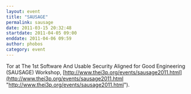 ```yaml
---
layout: event
title: "SAUSAGE"
permalink: sausage
date: 2011-03-15 20:32:48
startdate: 2011-04-05 09:00
enddate: 2011-04-06 09:59
author: phobos
category: event
---
```


Tor at The 1st Software And Usable Security Aligned for Good Engineering (SAUSAGE) Workshop, [http://www.thei3p.org/events/sausage2011.html](http://www.thei3p.org/events/sausage2011.html "http://www.thei3p.org/events/sausage2011.html").
